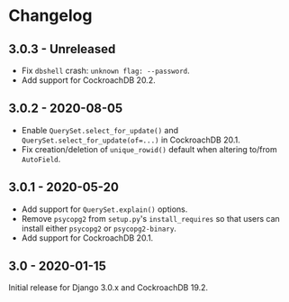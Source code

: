 # Changelog

## 3.0.3 - Unreleased

- Fix `dbshell` crash: `unknown flag: --password`.
- Add support for CockroachDB 20.2.

## 3.0.2 - 2020-08-05

- Enable `QuerySet.select_for_update()` and
  `QuerySet.select_for_update(of=...)` in CockroachDB 20.1.
- Fix creation/deletion of `unique_rowid()` default when altering to/from
  `AutoField`.

## 3.0.1 - 2020-05-20

- Add support for `QuerySet.explain()` options.
- Remove `psycopg2` from `setup.py`'s `install_requires` so that users can
  install either `psycopg2` or `psycopg2-binary`.
- Add support for CockroachDB 20.1.

## 3.0 - 2020-01-15

Initial release for Django 3.0.x and CockroachDB 19.2.
